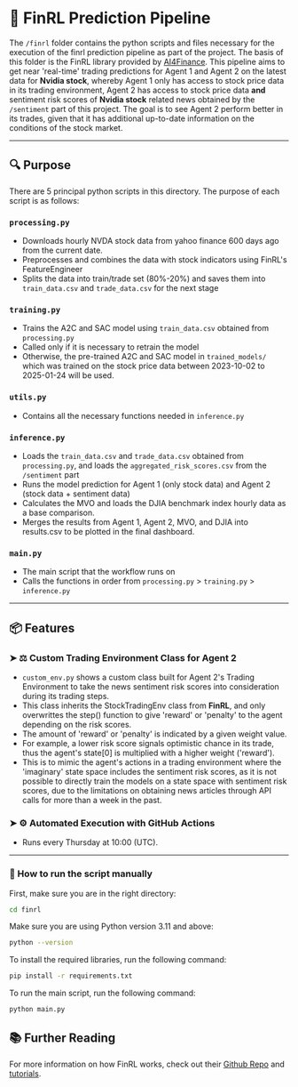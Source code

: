 
# 📰 FinRL Prediction Pipeline

The `/finrl` folder contains the python scripts and files necessary for the execution of the finrl prediction pipeline as part of the project.
The basis of this folder is the FinRL library provided by [AI4Finance](https://github.com/AI4Finance-Foundation/FinRL).
This pipeline aims to get near 'real-time' trading predictions for Agent 1 and Agent 2 on the latest data for **Nvidia stock**, whereby Agent 1 only has access to stock price data in its trading environment, Agent 2 has access to stock price data **and** sentiment risk scores of **Nvidia stock** related news obtained by the `/sentiment` part of this project.
The goal is to see Agent 2 perform better in its trades, given that it has additional up-to-date information on the conditions of the stock market.

---

## 🔍 Purpose

There are 5 principal python scripts in this directory. The purpose of each script is as follows:

### `processing.py`
 - Downloads hourly NVDA stock data from yahoo finance 600 days ago from the current date.
 - Preprocesses and combines the data with stock indicators using FinRL's FeatureEngineer
 - Splits the data into train/trade set (80%-20%) and saves them into `train_data.csv` and `trade_data.csv` for the next stage

### `training.py`
 - Trains the A2C and SAC model using `train_data.csv` obtained from `processing.py`
 - Called only if it is necessary to retrain the model
 - Otherwise, the pre-trained A2C and SAC model in `trained_models/` which was trained on the stock price data between 2023-10-02 to 2025-01-24 will be used.

### `utils.py`
 - Contains all the necessary functions needed in `inference.py`

### `inference.py`
 - Loads the `train_data.csv` and `trade_data.csv` obtained from `processing.py`, and loads the `aggregated_risk_scores.csv` from the `/sentiment` part
 - Runs the model prediction for Agent 1 (only stock data) and Agent 2 (stock data + sentiment data)
 - Calculates the MVO and loads the DJIA benchmark index hourly data as a base comparison.
 - Merges the results from Agent 1, Agent 2, MVO, and DJIA into results.csv to be plotted in the final dashboard.

### `main.py`
 - The main script that the workflow runs on
 - Calls the functions in order from `processing.py` > `training.py` > `inference.py`

---

## 📦 Features

### ➤ ⚖️ **Custom Trading Environment Class for Agent 2**  
 - `custom_env.py` shows a custom class built for Agent 2's Trading Environment to take the news sentiment risk scores into consideration during its trading steps.
 - This class inherits the StockTradingEnv class from **FinRL**, and only overwrittes the step() function to give 'reward' or 'penalty' to the agent depending on the risk scores. 
 - The amount of 'reward' or 'penalty' is indicated by a given weight value. 
 - For example, a lower risk score signals optimistic chance in its trade, thus the agent's state[0] is multiplied with a higher weight ('reward').
 - This is to mimic the agent's actions in a trading environment where the 'imaginary' state space includes the sentiment risk scores, as it is not possible to directly train the models on a state space with sentiment risk scores, due to the limitations on obtaining news articles through API calls for more than a week in the past. 

### ➤ ⚙️ **Automated Execution with GitHub Actions**  
 - Runs every Thursday at 10:00 (UTC).
---

### 🚀 How to run the script manually
First, make sure you are in the right directory:

```bash
cd finrl
```

Make sure you are using Python version 3.11 and above:

```bash
python --version
```

To install the required libraries, run the following command:

```bash
pip install -r requirements.txt
```

To run the main script, run the following command:

```bash
python main.py
```

## 📚 Further Reading
For more information on how FinRL works, check out their [Github Repo](https://github.com/AI4Finance-Foundation/FinRL) and [tutorials](https://github.com/AI4Finance-Foundation/FinRL-Tutorials).